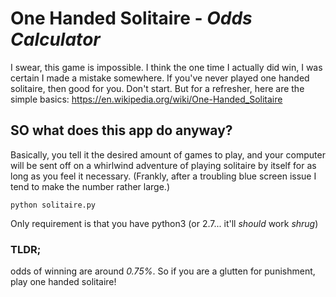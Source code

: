 # One Handed Solitaire - _Odds Calculator_

I swear, this game is impossible. I think the one time I actually did win, I was certain I made a mistake somewhere. If you've never played one handed solitaire, then good for you. Don't start. But for a refresher, here are the simple basics: https://en.wikipedia.org/wiki/One-Handed_Solitaire

## SO what does this app do anyway? 
Basically, you tell it the desired amount of games to play, and your computer will be sent off on a whirlwind adventure of playing solitaire by itself for as long as you feel it necessary. (Frankly, after a troubling blue screen issue I tend to make the number rather large.)

`python solitaire.py` 

Only requirement is that you have python3 (or 2.7... it'll _should_ work *shrug*)
### TLDR; 

odds of winning are around *0.75%*. So if you are a glutten for punishment, play one handed solitaire!
